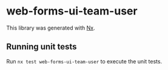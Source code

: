 # web-forms-ui-team-user

This library was generated with [Nx](https://nx.dev).

## Running unit tests

Run `nx test web-forms-ui-team-user` to execute the unit tests.
